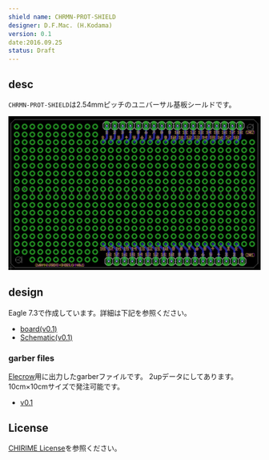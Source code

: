 ```yaml
---
shield name: CHRMN-PROT-SHIELD
designer: D.F.Mac. (H.Kodama)
version: 0.1
date:2016.09.25
status: Draft
---
```


## desc

`CHRMN-PROT-SHIELD`は2.54mmピッチのユニバーサル基板シールドです。

![image](board.png)

## design

Eagle 7.3で作成しています。詳細は下記を参照ください。

- [board(v0.1)](./v0.1/CHRMN-PROT-SHIELD.brd)
- [Schematic(v0.1)](./v0.1/CHRMN-PROT-SHIELD.sch)

### garber files

[Elecrow](https://www.elecrow.com/)用に出力したgarberファイルです。
2upデータにしてあります。10cm×10cmサイズで発注可能です。

- [v0.1](./v0.1/forELECROW)

## License

[CHIRIME License](https://chirimen.org/license/)を参照ください。





